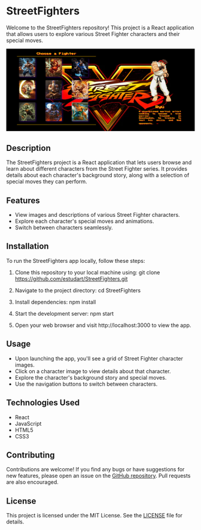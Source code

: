 # StreetFighters

Welcome to the StreetFighters repository! This project is a React application that allows users to explore various Street Fighter characters and their special moves.

![Street Fighter Character Selector](https://github.com/estudart/StreetFighters/blob/main/street_fighters.png)

## Description

The StreetFighters project is a React application that lets users browse and learn about different characters from the Street Fighter series. It provides details about each character's background story, along with a selection of special moves they can perform.

## Features

- View images and descriptions of various Street Fighter characters.
- Explore each character's special moves and animations.
- Switch between characters seamlessly.

## Installation

To run the StreetFighters app locally, follow these steps:

1. Clone this repository to your local machine using:
git clone https://github.com/estudart/StreetFighters.git

2. Navigate to the project directory:
cd StreetFighters

3. Install dependencies:
npm install

4. Start the development server:
npm start

5. Open your web browser and visit http://localhost:3000 to view the app.

## Usage

- Upon launching the app, you'll see a grid of Street Fighter character images.
- Click on a character image to view details about that character.
- Explore the character's background story and special moves.
- Use the navigation buttons to switch between characters.

## Technologies Used

- React
- JavaScript
- HTML5
- CSS3

## Contributing

Contributions are welcome! If you find any bugs or have suggestions for new features, please open an issue on the [GitHub repository](https://github.com/estudart/StreetFighters). Pull requests are also encouraged.

## License

This project is licensed under the MIT License. See the [LICENSE](LICENSE) file for details.

